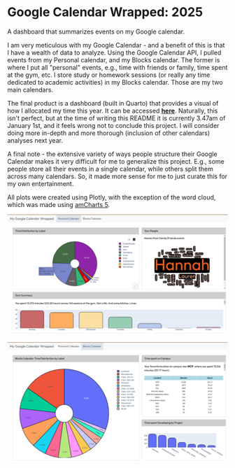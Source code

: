 # Google Calendar Wrapped: 2025

A dashboard that summarizes events on my Google calendar. 

I am very meticulous with my Google Calendar - and a benefit of this is that I have a wealth of data to analyze. Using the Google Calendar API, I pulled events from my Personal calendar, and my Blocks calendar. The former is where I put all "personal" events, e.g., time with friends or family, time spent at the gym, etc. I store study or homework sessions (or really any time dedicated to academic activities) in my Blocks calendar. Those are my two main calendars.

The final product is a dashboard (built in Quarto) that provides a visual of how I allocated my time this year. It can be accessed **[here](https://jasminex21.github.io/gcal_wrapped/dashboard.html#)**. Naturally, this isn't perfect, but at the time of writing this README it is currently 3.47am of January 1st, and it feels wrong not to conclude this project. I will consider doing more in-depth and more thorough (inclusion of other calendars) analyses next year.

A final note - the extensive variety of ways people structure their Google Calendar makes it very difficult for me to generalize this project. E.g., some people store all their events in a single calendar, while others split them across many calendars. So, it made more sense for me to just curate this for my own entertainment.

All plots were created using Plotly, with the exception of the word cloud, which was made using [amCharts 5](https://www.amcharts.com/docs/v5/).

![alt text](image-2.png)

![alt text](image-1.png)